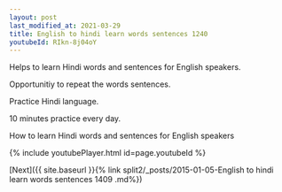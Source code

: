 ```yaml
---
layout: post
last_modified_at: 2021-03-29
title: English to hindi learn words sentences 1240 
youtubeId: RIkn-8j04oY
---
```

 
 
Helps to learn Hindi words and sentences for English speakers.

Opportunitiy to repeat the words sentences. 

Practice Hindi language. 
 
10 minutes practice every day. 
 
How to learn Hindi words and sentences for English speakers 
 
{% include youtubePlayer.html id=page.youtubeId %}
 
 
[Next]({{ site.baseurl }}{% link  split2/_posts/2015-01-05-English to hindi learn words sentences 1409 .md%})
 
